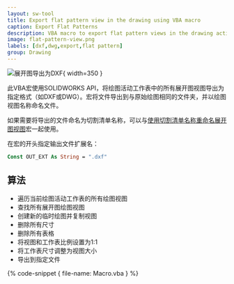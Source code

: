 ```yaml
---
layout: sw-tool
title: Export flat pattern view in the drawing using VBA macro
caption: Export Flat Patterns
description: VBA macro to export flat pattern views in the drawing active sheet to DXF or DWG or other format preserving the bend notes, annotations etc. using SOLIDWORKS API
image: flat-pattern-view.png
labels: [dxf,dwg,export,flat pattern]
group: Drawing
---
```

![展开图导出为DXF](flat-pattern-dxf.png){ width=350 }

此VBA宏使用SOLIDWORKS API，将绘图活动工作表中的所有展开图视图导出为指定格式（如DXF或DWG）。宏将文件导出到与原始绘图相同的文件夹，并以绘图视图名称命名文件。

如果需要将导出的文件命名为切割清单名称，可以与[使用切割清单名称重命名展开图视图](/solidworks-api/document/drawing/rename-sheet-metal-views/)宏一起使用。

在宏的开头指定输出文件扩展名：

~~~ vb
Const OUT_EXT As String = ".dxf"
~~~

## 算法

* 遍历当前绘图活动工作表的所有绘图视图
* 查找所有展开图绘图视图
* 创建新的临时绘图并复制视图
* 删除所有尺寸
* 删除所有表格
* 将视图和工作表比例设置为1:1
* 将工作表尺寸调整为视图大小
* 导出到指定文件


{% code-snippet { file-name: Macro.vba } %}